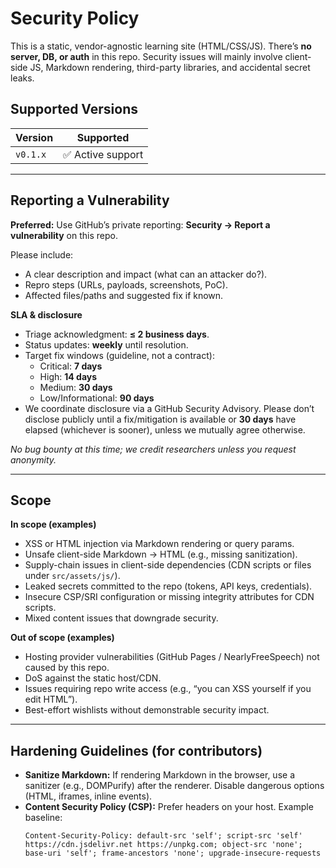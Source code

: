 # Security Policy

This is a static, vendor-agnostic learning site (HTML/CSS/JS). There’s **no server, DB, or auth** in this repo. Security issues will mainly involve client-side JS, Markdown rendering, third-party libraries, and accidental secret leaks.

## Supported Versions

| Version  | Supported          |
|--------- |--------------------|
| `v0.1.x` | ✅ Active support  |


---

## Reporting a Vulnerability

**Preferred:** Use GitHub’s private reporting: **Security → Report a vulnerability** on this repo.  

Please include:
- A clear description and impact (what can an attacker do?).
- Repro steps (URLs, payloads, screenshots, PoC).
- Affected files/paths and suggested fix if known.

**SLA & disclosure**
- Triage acknowledgment: **≤ 2 business days**.
- Status updates: **weekly** until resolution.
- Target fix windows (guideline, not a contract):
  - Critical: **7 days**
  - High: **14 days**
  - Medium: **30 days**
  - Low/Informational: **90 days**
- We coordinate disclosure via a GitHub Security Advisory. Please don’t disclose publicly until a fix/mitigation is available or **30 days** have elapsed (whichever is sooner), unless we mutually agree otherwise.

_No bug bounty at this time; we credit researchers unless you request anonymity._

---

## Scope

**In scope (examples)**
- XSS or HTML injection via Markdown rendering or query params.
- Unsafe client-side Markdown → HTML (e.g., missing sanitization).
- Supply-chain issues in client-side dependencies (CDN scripts or files under `src/assets/js/`).
- Leaked secrets committed to the repo (tokens, API keys, credentials).
- Insecure CSP/SRI configuration or missing integrity attributes for CDN scripts.
- Mixed content issues that downgrade security.

**Out of scope (examples)**
- Hosting provider vulnerabilities (GitHub Pages / NearlyFreeSpeech) not caused by this repo.
- DoS against the static host/CDN.
- Issues requiring repo write access (e.g., “you can XSS yourself if you edit HTML”).
- Best-effort wishlists without demonstrable security impact.

---

## Hardening Guidelines (for contributors)

- **Sanitize Markdown:** If rendering Markdown in the browser, use a sanitizer (e.g., DOMPurify) after the renderer. Disable dangerous options (HTML, iframes, inline events).
- **Content Security Policy (CSP):** Prefer headers on your host. Example baseline:
  ```text
  Content-Security-Policy: default-src 'self'; script-src 'self' https://cdn.jsdelivr.net https://unpkg.com; object-src 'none'; base-uri 'self'; frame-ancestors 'none'; upgrade-insecure-requests
  ```
